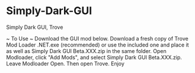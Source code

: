 # Simply-Dark-GUI
Simply Dark GUI, Trove

~ To Use ~
Download the GUI mod below.
Download a fresh copy of Trove Mod Loader .NET.exe (recommended) or use the included one and place it as well as Simply Dark GUI Beta.XXX.zip in the same folder.
Open Modloader, click "Add Mods", and select Simply Dark GUI Beta.XXX.zip. 
Leave Modloader Open. Then open Trove.
Enjoy
